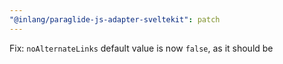 ```yaml
---
"@inlang/paraglide-js-adapter-sveltekit": patch
---
```


Fix: `noAlternateLinks` default value is now `false`, as it should be

